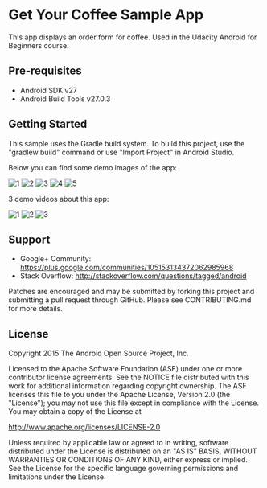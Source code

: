 Get Your Coffee Sample App
===================================

This app displays an order form for coffee. Used in the Udacity Android for Beginners course.

Pre-requisites
--------------

- Android SDK v27
- Android Build Tools v27.0.3

Getting Started
---------------

This sample uses the Gradle build system. To build this project, use the
"gradlew build" command or use "Import Project" in Android Studio.

Below you can find some demo images of the app:

![1](https://user-images.githubusercontent.com/33226462/39976068-ab7ca7d4-5729-11e8-8b79-f8d653e52d84.png)
![2](https://user-images.githubusercontent.com/33226462/39976069-aba499ba-5729-11e8-85eb-27a672c4696c.png)
![3](https://user-images.githubusercontent.com/33226462/39976070-abcc444c-5729-11e8-8880-be6a17415ef5.png)
![4](https://user-images.githubusercontent.com/33226462/39976071-abf28bf2-5729-11e8-8b52-7ddc452d6f38.png)
![5](https://user-images.githubusercontent.com/33226462/39976072-ac18db04-5729-11e8-8c1b-b7251b38969b.png)

3 demo videos about this app:

![1](https://user-images.githubusercontent.com/33226462/39976082-badfd48a-5729-11e8-9e91-17afb171d613.gif)
![2](https://user-images.githubusercontent.com/33226462/39976083-bb073016-5729-11e8-945d-a1122f77afbc.gif)
![3](https://user-images.githubusercontent.com/33226462/39976084-bb2da58e-5729-11e8-9882-3053b81b8d17.gif)


Support
-------

- Google+ Community: https://plus.google.com/communities/105153134372062985968
- Stack Overflow: http://stackoverflow.com/questions/tagged/android

Patches are encouraged and may be submitted by forking this project and
submitting a pull request through GitHub. Please see CONTRIBUTING.md for more details.

License
-------

Copyright 2015 The Android Open Source Project, Inc.

Licensed to the Apache Software Foundation (ASF) under one or more contributor
license agreements.  See the NOTICE file distributed with this work for
additional information regarding copyright ownership.  The ASF licenses this
file to you under the Apache License, Version 2.0 (the "License"); you may not
use this file except in compliance with the License.  You may obtain a copy of
the License at

http://www.apache.org/licenses/LICENSE-2.0

Unless required by applicable law or agreed to in writing, software
distributed under the License is distributed on an "AS IS" BASIS, WITHOUT
WARRANTIES OR CONDITIONS OF ANY KIND, either express or implied.  See the
License for the specific language governing permissions and limitations under
the License.
